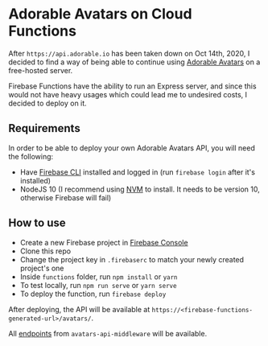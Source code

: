 # Adorable Avatars on Cloud Functions

After `https://api.adorable.io` has been taken down on Oct 14th, 2020, I decided to find a way of being able to continue using [Adorable Avatars](https://github.com/adorableio/avatars-api-middleware) on a free-hosted server. 

Firebase Functions have the ability to run an Express server, and since this would not have heavy usages which could lead me to undesired costs, I decided to deploy on it.

## Requirements

In order to be able to deploy your own Adorable Avatars API, you will need the following:

* Have [Firebase CLI](https://firebase.google.com/docs/cli) installed and logged in (run `firebase login` after it's installed)
* NodeJS 10 (I recommend using [NVM](https://github.com/nvm-sh/nvm) to install. It needs to be version 10, otherwise Firebase will fail)

## How to use

* Create a new Firebase project in [Firebase Console](https://console.firebase.google.com/)
* Clone this repo
* Change the project key in `.firebaserc` to match your newly created project's one
* Inside `functions` folder, run `npm install` or `yarn`
* To test locally, run `npm run serve` or `yarn serve`
* To deploy the function, run `firebase deploy`

After deploying, the API will be available at `https://<firebase-functions-generated-url>/avatars/`.

All [endpoints](https://github.com/adorableio/avatars-api-middleware#endpoints) from `avatars-api-middleware`  will be available.

